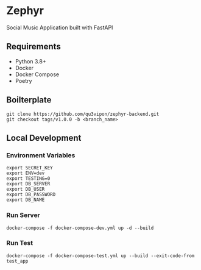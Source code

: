 # Zephyr
Social Music Application built with FastAPI

## Requirements
- Python 3.8+
- Docker
- Docker Compose
- Poetry

## Boilterplate
```shell
git clone https://github.com/qu3vipon/zephyr-backend.git
git checkout tags/v1.0.0 -b <branch_name>
```

## Local Development
### Environment Variables
```shell
export SECRET_KEY
export ENV=dev
export TESTING=0
export DB_SERVER
export DB_USER
export DB_PASSWORD
export DB_NAME
```

### Run Server
```shell
docker-compose -f docker-compose-dev.yml up -d --build
```

### Run Test
```shell
docker-compose -f docker-compose-test.yml up --build --exit-code-from test_app
```